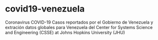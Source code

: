 # covid19-venezuela
Coronavirus COVID-19 Casos reportados por el Gobierno de Venezuela y extración datos globales para Venezuela del Center for Systems Science and Engineering (CSSE) at Johns Hopkins University (JHU)
